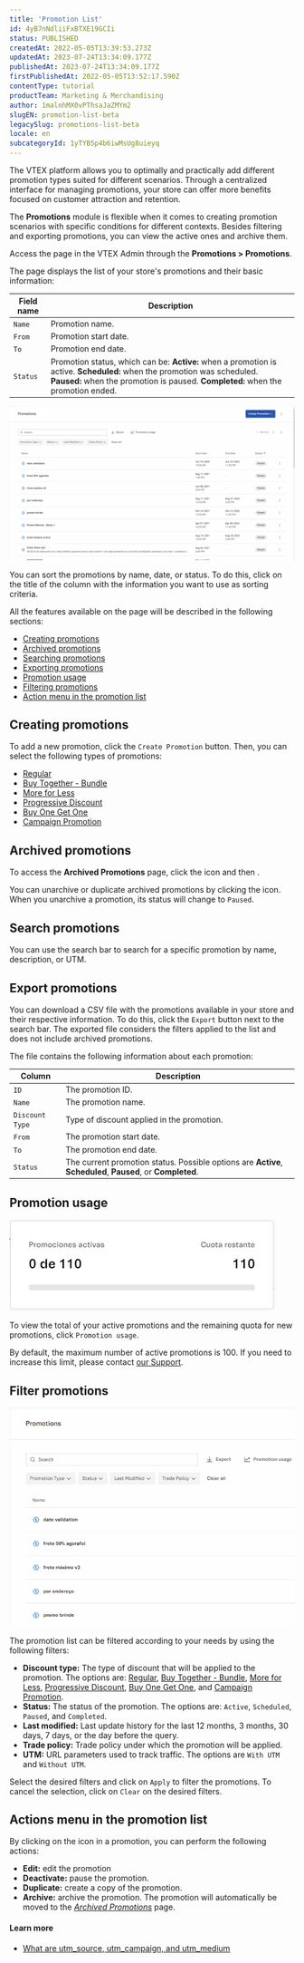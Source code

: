 ```yaml
---
title: 'Promotion List'
id: 4yB7nNdliiFxBTXE19GCIi
status: PUBLISHED
createdAt: 2022-05-05T13:39:53.273Z
updatedAt: 2023-07-24T13:34:09.177Z
publishedAt: 2023-07-24T13:34:09.177Z
firstPublishedAt: 2022-05-05T13:52:17.590Z
contentType: tutorial
productTeam: Marketing & Merchandising
author: 1malnhMX0vPThsaJaZMYm2
slugEN: promotion-list-beta
legacySlug: promotions-list-beta
locale: en
subcategoryId: 1yTYB5p4b6iwMsUg8uieyq
---
```


The VTEX platform allows you to optimally and practically add different promotion types suited for different scenarios. Through a centralized interface for managing promotions, your store can offer more benefits focused on customer attraction and retention.

The **Promotions** module is flexible when it comes to creating promotion scenarios with specific conditions for different contexts. Besides filtering and exporting promotions, you can view the active ones and archive them.

Access the page in the VTEX Admin through the <i class="fas fa-bullhorn"></i> **Promotions > Promotions**.

The page displays the list of your store's promotions and their basic information:

| **Field name** | **Description** |
|---|---|
| `Name` | Promotion name. |
| `From` | Promotion start date. |
| `To` | Promotion end date. |
| `Status` | Promotion status, which can be:  __Active:__ when a promotion is active. __Scheduled:__ when the promotion was scheduled. __Paused:__ when the promotion is paused. __Completed:__ when the promotion ended. |

![listadepromocoes en](https://raw.githubusercontent.com/vtexdocs/help-center-content/refs/heads/main/docs/en/tutorials/promotions-and-taxes/promotions/promotion-list-beta_1.gif)

You can sort the promotions by name, date, or status. To do this, click on the title of the column with the information you want to use as sorting criteria.

All the features available on the page will be described in the following sections:

- [Creating promotions](#creating-promotions)
- [Archived promotions](#archived-promotions)
- [Searching promotions](#search-promotions)
- [Exporting promotions](#export-promotions)
- [Promotion usage](#promotion-usage)
- [Filtering promotions](#filter-promotions)
- [Action menu in the promotion list](#actions-menu-in-the-promotion-list)

## Creating promotions

To add a new promotion, click the `Create Promotion` button. Then, you can select the following types of promotions: 

- [Regular](https://help.vtex.com/en/tracks/promocoes--6asfF1vFYiZgTQtOzwJchR/7FjbeZdE2KMwk5L1t98pZI)
- [Buy Together - Bundle](https://help.vtex.com/en/tutorial/compre-junto--tutorials_323)
- [More for Less](https://help.vtex.com/en/tutorial/leve-mais-por-menos--tutorials_325)
- [Progressive Discount](https://help.vtex.com/en/tutorial/desconto-progressivo--tutorials_324)
- [Buy One Get One](https://help.vtex.com/en/tutorial/compre-e-ganhe--tutorials_322)
- [Campaign Promotion](https://help.vtex.com/en/tutorial/promocao-de-campanha--1ChYXhK2AQGuS6wAqS8Ume)

## Archived promotions

To access the **Archived Promotions** page, click the <i class="fas fa-ellipsis-v"></i> icon and then <i class="fas fa-box"></i>. 

You can unarchive or duplicate archived promotions by clicking the <i class="fas fa-ellipsis-v"></i> icon. When you unarchive a promotion, its status will change to `Paused`.

## Search promotions

You can use the search bar to search for a specific promotion by name, description, or UTM.

## Export promotions

You can download a CSV file with the promotions available in your store and their respective information. To do this, click the <i class="fas fa-download"></i> `Export` button next to the search bar. The exported file considers the filters applied to the list and does not include archived promotions.

The file contains the following information about each promotion:

| **Column** | **Description** |
|---|---|
| `ID` | The promotion ID. |
| `Name` | The promotion name. |
| `Discount Type` | Type of discount applied in the promotion. |
| `From` | The promotion start date. |
| `To` | The promotion end date. |
| `Status` | The current promotion status. Possible options are **Active**, **Scheduled**, **Paused**, or **Completed**. |

## Promotion usage

![usodaspromoções en](https://raw.githubusercontent.com/vtexdocs/help-center-content/refs/heads/main/docs/en/tutorials/promotions-and-taxes/promotions/promotion-list-beta_2.JPG)

To view the total of your active promotions and the remaining quota for new promotions, click `Promotion usage`. 

By default, the maximum number of active promotions is 100. If you need to increase this limit, please contact [our Support](https://support.vtex.com/hc/en-us/requests).

## Filter promotions

![filtrodepromocoes en](https://raw.githubusercontent.com/vtexdocs/help-center-content/refs/heads/main/docs/en/tutorials/promotions-and-taxes/promotions/promotion-list-beta_3.gif)

The promotion list can be filtered according to your needs by using the following filters:

- **Discount type:** The type of discount that will be applied to the promotion. The options are: [Regular](https://help.vtex.com/en/tracks/promotions--6asfF1vFYiZgTQtOzwJchR/7FjbeZdE2KMwk5L1t98pZI), [Buy Together - Bundle](https://help.vtex.com/en/tutorial/buy-together--tutorials_323), [More for Less](https://help.vtex.com/en/tutorial/creating-a-more-for-less-promotion--tutorials_325), [Progressive Discount](https://help.vtex.com/en/tutorial/progressive-discount--tutorials_324), [Buy One Get One](https://help.vtex.com/en/tutorial/buy-one-get-one--tutorials_322), and [Campaign Promotion](https://help.vtex.com/en/tutorial/campaign-promotion--1ChYXhK2AQGuS6wAqS8Ume).
- **Status:** The status of the promotion. The options are: `Active`, `Scheduled`, `Paused`, and `Completed`.
- **Last modified:** Last update history for the last 12 months, 3 months, 30 days, 7 days, or the day before the query.
- **Trade policy:** Trade policy under which the promotion will be applied.
- **UTM:** URL parameters used to track traffic. The options are `With UTM` and `Without UTM`. 

Select the desired filters and click on `Apply` to filter the promotions. To cancel the selection, click on `Clear` on the desired filters.

## Actions menu in the promotion list

By clicking on the <i class="fas fa-ellipsis-v"></i> icon in a promotion, you can perform the following actions:

- <i class="far fa-check-circle"></i> __Edit:__ edit the promotion
- <i class="far fa-times-circle"></i> __Deactivate:__ pause the promotion.
- <i class="far fa-clone"></i> __Duplicate:__ create a copy of the promotion.
- <i class="fas fa-archive"></i> __Archive:__ archive the promotion. The promotion will automatically be moved to the *[Archived Promotions](#archived-promotions)* page.

#### Learn more
- [What are utm_source, utm_campaign, and utm_medium](https://help.vtex.com/en/tutorial/o-que-sao-utm-source-utm-campaign-e-utm-medium--2wTz7QJ8KUG6skGAoAQuii)

